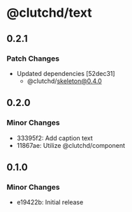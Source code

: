 # @clutchd/text

## 0.2.1

### Patch Changes

- Updated dependencies [52dec31]
  - @clutchd/skeleton@0.4.0

## 0.2.0

### Minor Changes

- 33395f2: Add caption text
- 11867ae: Utilize @clutchd/component

## 0.1.0

### Minor Changes

- e19422b: Initial release
